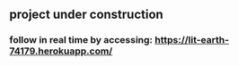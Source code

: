 ## project under construction

### follow in real time by accessing: https://lit-earth-74179.herokuapp.com/